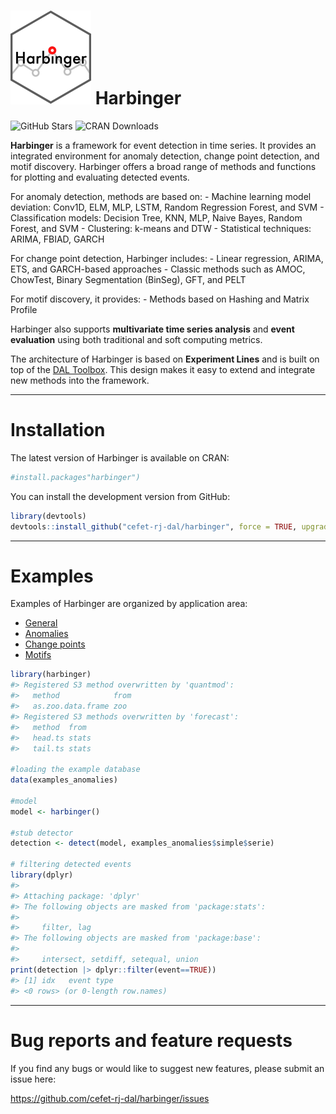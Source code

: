 
<!-- README.md is generated from README.Rmd. Please edit that file -->

# <img src='https://raw.githubusercontent.com/cefet-rj-dal/harbinger/master/inst/logo.png' alt='Logo do pacote Harbinger' align='centre' height='150' width='129'/> Harbinger

<!-- badges: start -->

![GitHub
Stars](https://img.shields.io/github/stars/cefet-rj-dal/harbinger?logo=Github)
![CRAN Downloads](https://cranlogs.r-pkg.org/badges/harbinger)
<!-- badges: end -->

**Harbinger** is a framework for event detection in time series. It
provides an integrated environment for anomaly detection, change point
detection, and motif discovery. Harbinger offers a broad range of
methods and functions for plotting and evaluating detected events.

For anomaly detection, methods are based on: - Machine learning model
deviation: Conv1D, ELM, MLP, LSTM, Random Regression Forest, and SVM -
Classification models: Decision Tree, KNN, MLP, Naive Bayes, Random
Forest, and SVM - Clustering: k-means and DTW - Statistical techniques:
ARIMA, FBIAD, GARCH

For change point detection, Harbinger includes: - Linear regression,
ARIMA, ETS, and GARCH-based approaches - Classic methods such as AMOC,
ChowTest, Binary Segmentation (BinSeg), GFT, and PELT

For motif discovery, it provides: - Methods based on Hashing and Matrix
Profile

Harbinger also supports **multivariate time series analysis** and
**event evaluation** using both traditional and soft computing metrics.

The architecture of Harbinger is based on **Experiment Lines** and is
built on top of the [DAL
Toolbox](https://github.com/cefet-rj-dal/daltoolbox). This design makes
it easy to extend and integrate new methods into the framework.

------------------------------------------------------------------------

#  Installation

The latest version of Harbinger is available on CRAN:

``` r
#install.packages"harbinger")
```

You can install the development version from GitHub:

``` r
library(devtools)
devtools::install_github("cefet-rj-dal/harbinger", force = TRUE, upgrade = "never")
```

------------------------------------------------------------------------

#  Examples

Examples of Harbinger are organized by application area:

- [General](https://github.com/cefet-rj-dal/harbinger/tree/master/general)
- [Anomalies](https://github.com/cefet-rj-dal/harbinger/tree/master/anomalies)
- [Change
  points](https://github.com/cefet-rj-dal/harbinger/tree/master/change_point)
- [Motifs](https://github.com/cefet-rj-dal/harbinger/tree/master/motifs)

``` r
library(harbinger)
#> Registered S3 method overwritten by 'quantmod':
#>   method            from
#>   as.zoo.data.frame zoo
#> Registered S3 methods overwritten by 'forecast':
#>   method  from 
#>   head.ts stats
#>   tail.ts stats

#loading the example database
data(examples_anomalies)

#model
model <- harbinger()

#stub detector
detection <- detect(model, examples_anomalies$simple$serie)

# filtering detected events
library(dplyr)
#> 
#> Attaching package: 'dplyr'
#> The following objects are masked from 'package:stats':
#> 
#>     filter, lag
#> The following objects are masked from 'package:base':
#> 
#>     intersect, setdiff, setequal, union
print(detection |> dplyr::filter(event==TRUE))
#> [1] idx   event type 
#> <0 rows> (or 0-length row.names)
```

------------------------------------------------------------------------

#  Bug reports and feature requests

If you find any bugs or would like to suggest new features, please
submit an issue here:

<https://github.com/cefet-rj-dal/harbinger/issues>
